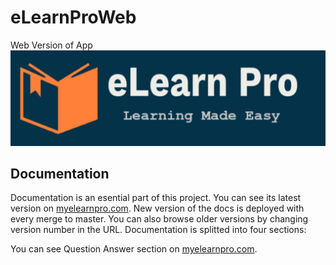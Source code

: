 # eLearnProWeb
Web Version of App
![My eLearn Pro](elearn-banner-1897x576.png)

## Documentation

Documentation is an esential part of this project. You can see its latest version on [myelearnpro.com](https://myelearnpro.com). New version of the docs is deployed with every merge to master. You can also browse older versions by changing version number in the URL. Documentation is splitted into four sections:

You can see Question Answer section on [myelearnpro.com](https://myelearnpro.com/contents/).
